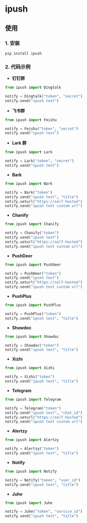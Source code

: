 # ipush

## 使用

### 1. 安装

```python
pip install ipush
```

### 2. 代码示例

- **钉钉群**

```python
from ipush import Dingtalk

notify = Dingtalk("token", "secret")
notify.send("ipush test")
```

- **飞书群**

```python
from ipush import Feishu

notify = Feishu("token", "secret")
notify.send("ipush test")
```

- **Lark 群**

```python
from ipush import Lark

notify = Lark("token", "secret")
notify.send("ipush test")
```

- **Bark**

```python
from ipush import Bark

notify = Bark("token")
notify.send("ipush test", "title")
notify.seturl("https://self-hosted")
notify.send("ipush test custom url")
```

- **Chanify**

```python
from ipush import Chanify

notify = Chanify("token")
notify.send("ipush test")
notify.seturl("https://self-hosted")
notify.send("ipush test custom url")
```

- **PushDeer**

```python
from ipush import PushDeer

notify = PushDeer("token")
notify.send("ipush test")
notify.seturl("https://self-hosted")
notify.send("ipush test custom url")
```

- **PushPlus**

```python
from ipush import PushPlus

notify = PushPlus("token")
notify.send("ipush test", "title")
```

- **Showdoc**

```python
from ipush import Showdoc

notify = Showdoc("token")
notify.send("ipush test", "title")
```

- **Xizhi**

```python
from ipush import Xizhi

notify = Xizhi("token")
notify.send("ipush test", "title")
```

- **Telegram**

```python
from ipush import Telegram

notify = Telegram("token")
notify.send("ipush test", "chat_id")
notify.seturl("https://self-hosted")
notify.send("ipush test custom url")
```

- **Alertzy**

```python
from ipush import Alertzy

notify = Alertzy("token")
notify.send("ipush test", "title")
```

- **Notify**

```python
from ipush import Notify

notify = Notify("token", "user_id")
notify.send("ipush test", "title")
```

- **Juhe**

```python
from ipush import Juhe

notify = Juhe("token", "service_id")
notify.send("ipush test", "title")
```

